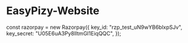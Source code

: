 # EasyPizy-Website

const razorpay = new Razorpay({
  key_id: "rzp_test_uN9wYB6blxpSJv",
  key_secret: "U05E6uA3Py8IltmGI1EiqQQC",
});

